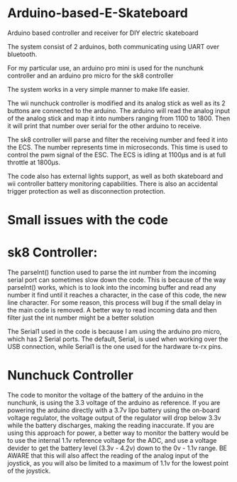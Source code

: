 # Arduino-based-E-Skateboard

Arduino based controller and receiver for DIY electric skateboard

The system consist of 2 arduinos, both communicating using UART over bluetooth. 

For my particular use, an arduino pro mini is used for the nunchunk controller and an arduino pro micro for the sk8 controller

The system works in a very simple manner to make life easier. 

The wii nunchuck controller is modified and its analog stick as well as its 2 buttons are connected to the arduino. The arduino will read the analog input of the analog stick and map it into numbers ranging from 1100 to 1800. Then it will print that number over serial for the other arduino to receive.

The sk8 controller will parse and filter the receiving number and feed it into the ECS. The number represents time in microseconds. This time is used to control the pwm signal of the ESC. The ECS is idling at 1100μs and is at full throttle at 1800μs. 

The code also has external lights support, as well as both skateboard and wii controller battery monitoring capabilities. There is also an accidental trigger protection as well as disconnection protection.

# Small issues with the code #

# sk8 Controller:
The parseInt() function used to parse the int number from the incoming serial port can sometimes slow down the code. This is because of the way parseInt() works, which is to look into the incoming buffer and read any number it find until it reaches a character, in the case of this code, the new line character. For some reason, this process will bug if the small delay in the main code is removed. A better way to read incoming data and then filter just the int number might be a better solution 

The Serial1 used in the code is because I am using the arduino pro micro, which has 2 Serial ports. The default, Serial, is used when working over the USB connection, while Serial1 is the one used for the hardware tx-rx pins. 

# Nunchuck Controller
The code to monitor the voltage of the battery of the arduino in the nunchunk, is using the 3.3 voltage of the arduino as reference. If you are powering the arduino directly with a 3.7v lipo battery using the on-board voltage regulator, the voltage output of the regulator will drop below 3.3v while the battery discharges, making the reading inaccurate. If you are using this approach for power, a better way to monitor the battery would be to use the internal 1.1v reference voltage for the ADC, and use a voltage devider to get the battery level (3.3v - 4.2v) down to the 0v - 1.1v range. BE AWARE that this will also affect the reading of the analog input of the joystick, as you will also be limited to a maximum of 1.1v for the lowest point of the joystick.
